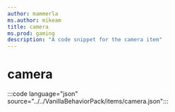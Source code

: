 ```yaml
---
author: mammerla
ms.author: mikeam
title: camera
ms.prod: gaming
description: "A code snippet for the camera item"
---
```


# camera

:::code language="json" source="../../VanillaBehaviorPack/items/camera.json":::
